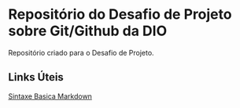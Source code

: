 # Repositório do Desafio de Projeto sobre Git/Github da DIO
Repositório criado para o Desafio de Projeto.


## Links Úteis
[Sintaxe Basica Markdown](https://www.markdownguide.org/getting-started/)
